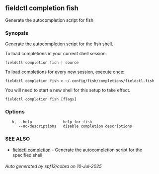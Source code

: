 ## fieldctl completion fish

Generate the autocompletion script for fish

### Synopsis

Generate the autocompletion script for the fish shell.

To load completions in your current shell session:

	fieldctl completion fish | source

To load completions for every new session, execute once:

	fieldctl completion fish > ~/.config/fish/completions/fieldctl.fish

You will need to start a new shell for this setup to take effect.


```
fieldctl completion fish [flags]
```

### Options

```
  -h, --help              help for fish
      --no-descriptions   disable completion descriptions
```

### SEE ALSO

* [fieldctl completion](fieldctl_completion.md)	 - Generate the autocompletion script for the specified shell

###### Auto generated by spf13/cobra on 10-Jul-2025
